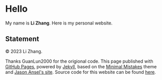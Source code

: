 # Hello

My name is **Li Zhang**. Here is my personal website. 




## Statement

© 2023 Li Zhang. 


Thanks GuanLun2000 for the origional code. This page published with [GitHub Pages](https://pages.github.com/), powered by [Jekyll](https://jekyllrb.com/), based on the [Minimal Mistakes](https://mademistakes.com/) theme and [Jason Ansel's site](https://github.com/jansel/jansel.github.io). Source code for this website can be found [here](https://github.com/GuanLun2000/GuangLun2000.github.io).
